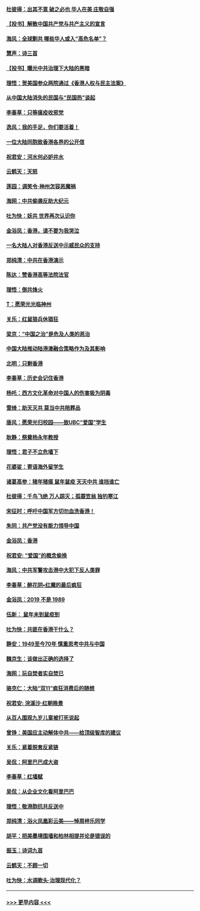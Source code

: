#### [杜彼得：出其不意 破之必也 华人在美 庄敬自强](../pages/nsc993/n11679554.md?t=11261233) 
#### [【投书】解散中国共产党与共产主义的宣言](../pages/nsc993/n11679177.md?t=11261233) 
#### [海风：全球剿共 哪些华人或入“高危名单”？](../pages/nsc993/n11678617.md?t=11261233) 
#### [慧声：诗三首](../pages/nsc993/n11678848.md?t=11261233) 
#### [【投书】曝光中共治理下大陆的黑暗](../pages/nsc993/n11678674.md?t=11261233) 
#### [理悟：贺美国参众两院通过《香港人权与民主法案》](../pages/nsc993/n11678104.md?t=11261233) 
#### [从中国大陆消失的民国与“民国热”谈起](../pages/nsc993/n11678075.md?t=11261233) 
#### [李春草：只等瘟疫收邪党](../pages/nsc993/n11677308.md?t=11261233) 
#### [逸风：我的手足，你们要活着！](../pages/nsc993/n11676352.md?t=11261233) 
#### [一位大陆同胞致香港各界的公开信](../pages/nsc993/n11675761.md?t=11261233) 
#### [祝君安：河水何必妒井水](../pages/nsc993/n11675746.md?t=11261233) 
#### [云鹤天：天怒](../pages/nsc993/n11675718.md?t=11261233) 
#### [莲园：调笑令‧神州怎容恶魔祸](../pages/nsc993/n11675648.md?t=11261233) 
#### [海网：中共偷袭反助大纪元](../pages/nsc993/n11673515.md?t=11261233) 
#### [吐为快：妖共 世界再次认识你](../pages/nsc993/n11673506.md?t=11261233) 
#### [金浴凤：香港，请不要为我哭泣](../pages/nsc993/n11673248.md?t=11261233) 
#### [一名大陆人对香港反送中示威民众的支持](../pages/nsc993/n11672615.md?t=11261233) 
#### [郑纯清：中共在香港演示](../pages/nsc993/n11670539.md?t=11261233) 
#### [陈达：赞香港高等法院法官](../pages/nsc993/n11669542.md?t=11261233) 
#### [理悟：倒共烽火](../pages/nsc993/n11668844.md?t=11261233) 
#### [T：愿荣光光临神州](../pages/nsc993/n11668421.md?t=11261233) 
#### [关乐：红鼠狼兵休猖狂](../pages/nsc993/n11668378.md?t=11261233) 
#### [梁京：“中国之治”是危及人类的恶治](../pages/nsc993/n11668328.md?t=11261233) 
#### [中国大陆推动陆港澳融合策略作为及其影响](../pages/nsc993/n11668157.md?t=11261233) 
#### [北明：只剩香港](../pages/nsc993/n11668002.md?t=11261233) 
#### [李春草：历史会记住香港](../pages/nsc993/n11667927.md?t=11261233) 
#### [杨吒：西方文化革命对中国人的伤害极为阴毒](../pages/nsc993/n11664521.md?t=11261233) 
#### [雪绮：助天灭共 莫当中共陪葬品](../pages/nsc993/n11662650.md?t=11261233) 
#### [唐风：愿荣光归校园——致UBC“爱国”学生](../pages/nsc993/n11662194.md?t=11261233) 
#### [耿静：祭奠杨永年教授](../pages/nsc993/n11662514.md?t=11261233) 
#### [理悟：君子不立危墙下](../pages/nsc993/n11662172.md?t=11261233) 
#### [花婆娑：寄语海外留学生](../pages/nsc993/n11662121.md?t=11261233) 
#### [诸葛高参：猪年猪瘟 鼠年鼠疫 天灭中共 谁挡谁亡](../pages/nsc993/n11661980.md?t=11261233) 
#### [杜彼得：千鸟飞绝 万人踪灭；孤蓑笠翁 独钓寒江](../pages/nsc993/n11661170.md?t=11261233) 
#### [宋征时：呼吁中国军方切勿血洗香港！](../pages/nsc993/n11415318.md?t=11261233) 
#### [朱同：共产党没有能力领导中国](../pages/nsc993/n11660421.md?t=11261233) 
#### [金浴凤：香港](../pages/nsc993/n11660419.md?t=11261233) 
#### [祝君安: “爱国”的概念偷换](../pages/nsc993/n11659706.md?t=11261233) 
#### [海风：中共军警攻击港中大犯下反人类罪](../pages/nsc993/n11659632.md?t=11261233) 
#### [李春草：醉花阴•红魔的最后疯狂](../pages/nsc993/n11659287.md?t=11261233) 
#### [金浴凤：2019 不是 1989](../pages/nsc993/n11657663.md?t=11261233) 
#### [伍新： 鼠年未到鼠疫到](../pages/nsc993/n11655098.md?t=11261233) 
#### [吐为快：共匪在香港干什么？](../pages/nsc993/n11654891.md?t=11261233) 
#### [静安：1949至今70年 慎重思考中共与中国](../pages/nsc993/n11651244.md?t=11261233) 
#### [魏京生：该做出正确的选择了](../pages/nsc993/n11653084.md?t=11261233) 
#### [海网：玩自焚者实自焚已](../pages/nsc993/n11652423.md?t=11261233) 
#### [骆克仁：大陆“双11”疯狂消费后的随想](../pages/nsc993/n11652305.md?t=11261233) 
#### [祝君安: 浣溪沙·红朝晚景](../pages/nsc993/n11652258.md?t=11261233) 
#### [从百人围观九岁儿童被打死说起](../pages/nsc993/n11651030.md?t=11261233) 
#### [曾铮：美国应主动解体中共——给顶级智库的建议](../pages/nsc993/n11649888.md?t=11261233) 
#### [关乐：紧着脱套反紧链](../pages/nsc993/n11649069.md?t=11261233) 
#### [吴侃：阿里巴巴成大盗](../pages/nsc993/n11645523.md?t=11261233) 
#### [李春草：红墙赋](../pages/nsc993/n11646389.md?t=11261233) 
#### [吴侃：从企业文化看阿里巴巴](../pages/nsc993/n11645476.md?t=11261233) 
#### [理悟：敬港胞抗共反送中](../pages/nsc993/n11645466.md?t=11261233) 
#### [郑纯清：浴火凤凰彩云美——悼周梓乐同学](../pages/nsc993/n11645155.md?t=11261233) 
#### [胡平：把美墨境围墙和柏林相提并论是错误的](../pages/nsc993/n11645134.md?t=11261233) 
#### [振玉：诗词九首](../pages/nsc993/n11644081.md?t=11261233) 
#### [云鹤天：不顾一切](../pages/nsc993/n11643508.md?t=11261233) 
#### [吐为快：水调歌头·治理现代化？](../pages/nsc993/n11643485.md?t=11261233) 

----
#### [ >>> 更早内容 <<< ](../indexes/nsc993-earlier.md)

